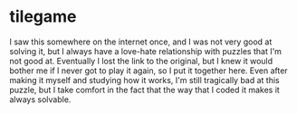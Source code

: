 tilegame
========

I saw this somewhere on the internet once, and I was not very good at solving it,
but I always have a love-hate relationship with puzzles that I'm not good at.
Eventually I lost the link to the original, but I knew it would bother me if I
never got to play it again, so I put it together here. Even after making it myself
and studying how it works, I'm still tragically bad at this puzzle, but I take
comfort in the fact that the way that I coded it makes it always solvable.
